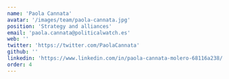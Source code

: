 ```yaml
---
name: 'Paola Cannata'
avatar: '/images/team/paola-cannata.jpg'
position: 'Strategy and alliances'
email: 'paola.cannata@politicalwatch.es'
web: ''
twitter: 'https://twitter.com/PaolaCannata'
github: ''
linkedin: 'https://www.linkedin.com/in/paola-cannata-molero-68116a238/'
order: 4
---
```


